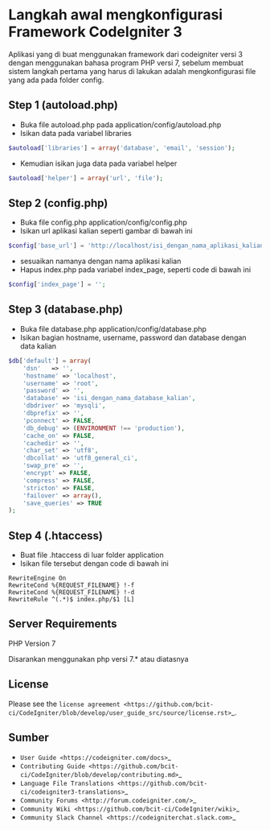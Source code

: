 # Langkah awal mengkonfigurasi Framework CodeIgniter 3
Aplikasi yang di buat menggunakan framework dari codeigniter versi 3 dengan menggunakan bahasa program PHP versi 7, sebelum membuat sistem langkah pertama yang harus di lakukan adalah mengkonfigurasi file yang ada pada folder config.

## Step 1 (autoload.php)
- Buka file autoload.php pada application/config/autoload.php
- Isikan data pada variabel libraries

```php
$autoload['libraries'] = array('database', 'email', 'session');
```
- Kemudian isikan juga data pada variabel helper
```php
$autoload['helper'] = array('url', 'file');
```

## Step 2 (config.php)
- Buka file config.php application/config/config.php
- Isikan url aplikasi kalian seperti gambar di bawah ini
```php
$config['base_url'] = 'http://localhost/isi_dengan_nama_aplikasi_kalian/';
```
- sesuaikan namanya dengan nama aplikasi kalian 
- Hapus index.php pada variabel index_page, seperti code di bawah ini
```php
$config['index_page'] = '';
```

## Step 3 (database.php)
- Buka file database.php application/config/database.php
- Isikan bagian hostname, username, password dan database dengan data kalian
```php
$db['default'] = array(
	'dsn'	=> '',
	'hostname' => 'localhost',
	'username' => 'root',
	'password' => '',
	'database' => 'isi_dengan_nama_database_kalian',
	'dbdriver' => 'mysqli',
	'dbprefix' => '',
	'pconnect' => FALSE,
	'db_debug' => (ENVIRONMENT !== 'production'),
	'cache_on' => FALSE,
	'cachedir' => '',
	'char_set' => 'utf8',
	'dbcollat' => 'utf8_general_ci',
	'swap_pre' => '',
	'encrypt' => FALSE,
	'compress' => FALSE,
	'stricton' => FALSE,
	'failover' => array(),
	'save_queries' => TRUE
);
```

## Step 4 (.htaccess)
- Buat file .htaccess di luar folder application
- Isikan file tersebut dengan code di bawah ini
```htaccess
RewriteEngine On
RewriteCond %{REQUEST_FILENAME} !-f
RewriteCond %{REQUEST_FILENAME} !-d
RewriteRule ^(.*)$ index.php/$1 [L]
```
## Server Requirements
PHP Version 7

Disarankan menggunakan php versi 7.* atau diatasnya
## License

Please see the `license
agreement <https://github.com/bcit-ci/CodeIgniter/blob/develop/user_guide_src/source/license.rst>`_.

## Sumber

-  `User Guide <https://codeigniter.com/docs>`_
-  `Contributing Guide <https://github.com/bcit-ci/CodeIgniter/blob/develop/contributing.md>`_
-  `Language File Translations <https://github.com/bcit-ci/codeigniter3-translations>`_
-  `Community Forums <http://forum.codeigniter.com/>`_
-  `Community Wiki <https://github.com/bcit-ci/CodeIgniter/wiki>`_
-  `Community Slack Channel <https://codeigniterchat.slack.com>`_

